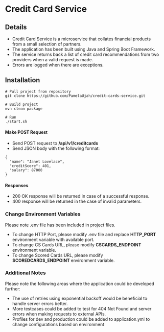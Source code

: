 # Credit Card Service

## Details
- Credit Card Service is a microservice that collates financial products from a small selection of partners. 
- The application has been built using Java and Spring Boot Framework. 
- The service returns back a list of credit card recommendations from two providers when a valid request is made. 
- Errors are logged when there are exceptions.

## Installation

````
# Pull project from repository
git clone https://github.com/PamelaUjah/credit-cards-service.git

# Build project
mvn clean package

# Run
./start.sh
````

#### Make POST Request
- Send POST request to **/api/v1/creditcards**
- Send JSON body with the following format:

````
{
  "name": "Janet Lovelace",
  "creditScore": 401,
  "salary": 87000
}
````
#### Responses
- 200 OK response will be returned in case of a successful response.
- 400 response will be returned in the case of invalid parameters.

### Change Environment Variables
Please note .env file has been included in project files.

- To change HTTP Port, please modify .env file and replace **HTTP_PORT** environment variable with available port.
- To change CS Cards URL, please modify **CSCARDS_ENDPOINT** environment variable.
- To change Scored Cards URL, please modify **SCOREDCARDS_ENDPOINT** environment variable.

### Additional Notes
Please note the following areas where the application could be developed further:
  - The use of retries using exponential backoff would be beneficial to handle server errors better. 
  - More testcases could be added to test for 404 Not Found and server errors when making requests to external APIs.
  - Profiles for dev and production could be added to application.yml to change configurations based on environment
